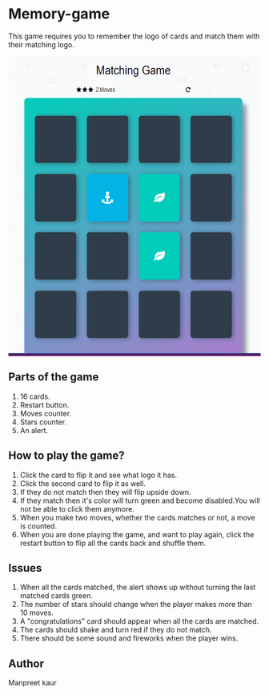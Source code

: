 # Memory-game 
This game requires you to remember the logo of cards and match them with their matching logo.

<img src = img/memorygame.PNG alt="memory-game" width="600" height="600" align="middle">

## Parts of the game
1. 16 cards.
2. Restart button.
3. Moves counter.
4. Stars counter.
5. An alert.

## How to play the game?
1. Click the card to flip it and see what logo it has.
2. Click the second card to flip it as well.
3. If they do not match then they will flip upside down.
4. If they match then it's color will turn green and become disabled.You will not be able to click them anymore.
5. When you make two moves, whether the cards matches or not, a move is counted.
6. When you are done playing the game, and want to play again, click the restart button to flip all the cards back and shuffle them.

## Issues
1. When all the cards matched, the alert shows up without turning the last matched cards green.
2. The number of stars should change when the player makes more than 10 moves.
3. A "congratulations" card should appear when all the cards are matched.
4. The cards should shake and turn red if they do not match.
5. There should be some sound and fireworks when the player wins. 


## Author
Manpreet kaur  
